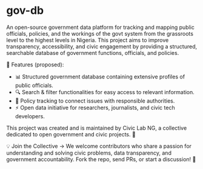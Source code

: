 # gov-db
An open-source government data platform for tracking and mapping public officials, policies, and the workings of the govt system from the grassroots level to the highest levels in Nigeria. This project aims to improve transparency, accessibility, and civic engagement by providing a structured, searchable database of government functions, officials, and policies.

🔹 Features (proposed):

 - 📊 Structured government database containing extensive profiles of public officials.
 - 🔍 Search & filter functionalities for easy access to relevant information.
 - 📜 Policy tracking to connect issues with responsible authorities.
 - ⚡ Open data initiative for researchers, journalists, and civic tech developers.

This project was created and is maintained by Civic Lab NG, a collective dedicated to open government and civic projects. 🚀

💡 Join the Collective → We welcome contributors who share a passion for understanding and solving civic problems, data transparency, and government accountability. Fork the repo, send PRs, or start a discussion! 🚀
